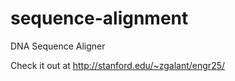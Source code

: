 sequence-alignment
==================

DNA Sequence Aligner

Check it out at http://stanford.edu/~zgalant/engr25/